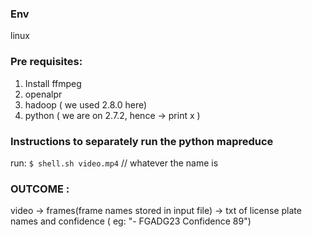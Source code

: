 ### Env
linux

### Pre requisites:
1. Install ffmpeg
2. openalpr
3. hadoop ( we used 2.8.0 here)
4. python ( we are on 2.7.2, hence -> print x )

### Instructions to separately run the python mapreduce
run: `$ shell.sh video.mp4` // whatever the name is


### OUTCOME :
video -> frames(frame names stored in input file) -> txt of license plate names and confidence ( eg: "- FGADG23 Confidence 89")
